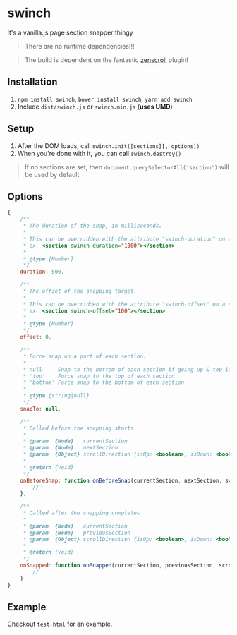 # swinch
It's a vanilla.js page section snapper thingy

> There are no runtime dependencies!!!

> The build is dependent on the fantastic [zenscroll](https://github.com/zengabor/zenscroll) plugin!

## Installation

1. `npm install swinch`, `bower install swinch`, `yarn add swinch`
2. Include `dist/swinch.js` or `swinch.min.js` (**uses UMD**)

## Setup

1. After the DOM loads, call `swinch.init([sections][, options])`
2. When you're done with it, you can call `swinch.destroy()`

> If no sections are set, then `document.querySelectorAll('section')` will be used by default.

## Options

```js
{
    /**
     * The duration of the snap, in milliseconds.
     * 
     * This can be overridden with the attribute "swinch-duration" on a section.
     * ex. <section swinch-duration="1000"></section>
     *
     * @type {Number}
     */
    duration: 500,

    /**
     * The offset of the snapping target.
     *
     * This can be overridden with the attribute "swinch-offset" on a section.
     * ex. <section swinch-offset="100"></section>
     *
     * @type {Number}
     */
    offset: 0,

    /**
     * Force snap on a part of each section.
     *
     * null     Snap to the bottom of each section if going up & top if going down.
     * 'top'    Force snap to the top of each section
     * 'bottom' Force snap to the bottom of each section
     * 
     * @type {string|null}
     */
    snapTo: null,

    /**
     * Called before the snapping starts
     *
     * @param  {Node}   currentSection
     * @param  {Node}   nextSection
     * @param  {Object} scrollDirection {isUp: <boolean>, isDown: <boolean>}
     *
     * @return {void}
     */
    onBeforeSnap: function onBeforeSnap(currentSection, nextSection, scrollDirection) {
        //
    },

    /**
     * Called after the snapping completes
     *
     * @param  {Node}   currentSection
     * @param  {Node}   previousSection
     * @param  {Object} scrollDirection {isUp: <boolean>, isDown: <boolean>}
     *
     * @return {void}
     */
    onSnapped: function onSnapped(currentSection, previousSection, scrollDirection) {
        //
    }
}
```

## Example

Checkout `test.html` for an example.
